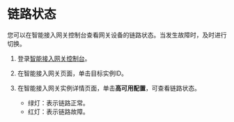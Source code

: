 # 链路状态

您可以在智能接入网关控制台查看网关设备的链路状态。当发生故障时，及时进行切换。

1.  登录[智能接入网关控制台](https://smartag.console.aliyun.com/sag/cn-shanghai/sags)。

2.  在智能接入网关页面，单击目标实例ID。

3.  在智能接入网关实例详情页面，单击**高可用配置**，可查看链路状态。

    -   绿灯：表示链路正常。
    -   红灯：表示链路故障。

